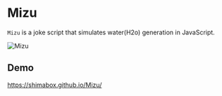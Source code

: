 # Mizu

`Mizu` is a joke script that simulates water(H2o) generation in JavaScript.

![Mizu](https://github.com/shimabox/Mizu/assets/2285196/b5f3b538-be54-44ee-b4ea-3ce1679587ae)

## Demo

https://shimabox.github.io/Mizu/